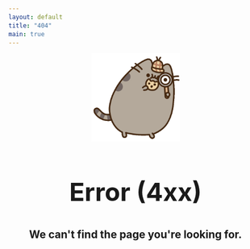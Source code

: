 ```yaml
---
layout: default
title: "404"
main: true
---
```

<div class="intro-animation">
    <section class="explanation">
        <div align="center">
            <img src="/assets/404.gif" width="175" style="align-center; vertical-align: middle">
            <h1 class="intro" style="font-size: 50px;"> Error (4xx)</h1>
            <h2 class="intro">We can't find the page you're looking for.
            </h2>
        </div>
    </section>
</div>